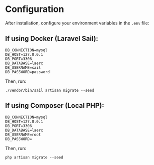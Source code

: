 # Configuration

After installation, configure your environment variables in the `.env` file:

## If using **Docker (Laravel Sail)**:

```env
DB_CONNECTION=mysql
DB_HOST=127.0.0.1
DB_PORT=3306
DB_DATABASE=laerx
DB_USERNAME=sail
DB_PASSWORD=password
```

Then, run:

```shell
./vendor/bin/sail artisan migrate --seed
```

## If using **Composer (Local PHP)**:

```env
DB_CONNECTION=mysql
DB_HOST=127.0.0.1
DB_PORT=3306
DB_DATABASE=laerx
DB_USERNAME=root
DB_PASSWORD=
```

Then, run:

```shell
php artisan migrate --seed
```
